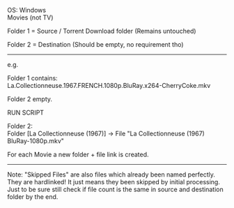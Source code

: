 OS: Windows </br>
Movies (not TV)

Folder 1 = Source / Torrent Download folder (Remains untouched)

Folder 2 = Destination (Should be empty, no requirement tho)

___________________________________________________________________________________________________________________
e.g.

Folder 1 contains:</br>
La.Collectionneuse.1967.FRENCH.1080p.BluRay.x264-CherryCoke.mkv

Folder 2 empty.

RUN SCRIPT

Folder 2: </br>
Folder [La Collectionneuse (1967)] -> File "La Collectionneuse (1967) BluRay-1080p.mkv"

For each Movie a new folder + file link is created.
___________________________________________________________________________________________________________________
Note: "Skipped Files" are also files which already been named perfectly. They are hardlinked! It just means they been skipped by initial processing.
Just to be sure still check if file count is the same in source and destination folder by the end.
